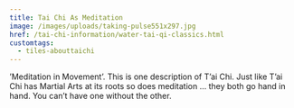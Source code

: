 ```yaml
---
title: Tai Chi As Meditation
image: /images/uploads/taking-pulse551x297.jpg
href: /tai-chi-information/water-tai-qi-classics.html
customtags:
  - tiles-abouttaichi
---
```

’Meditation in Movement’.  This is one description of T’ai Chi.   Just like T’ai Chi has Martial Arts at its roots so does meditation … they both go hand in hand. You can’t have one without the other.